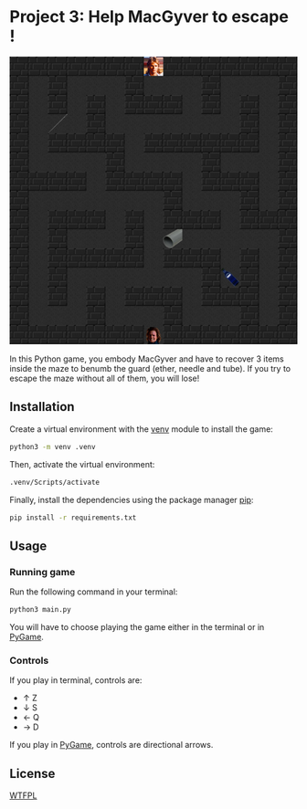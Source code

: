 # Project 3: Help MacGyver to escape !

![Maze](assets/maze_example.png)

In this Python game, you embody MacGyver and have to recover 3 items inside the maze to benumb the guard (ether, needle and tube).
If you try to escape the maze without all of them, you will lose!

## Installation

Create a virtual environment with the [venv](https://docs.python.org/3/tutorial/venv.html) module to install the game:

```bash
python3 -m venv .venv
```

Then, activate the virtual environment:

```bash
.venv/Scripts/activate
```

Finally, install the dependencies using the package manager [pip](https://pip.pypa.io/en/stable/):

```bash
pip install -r requirements.txt
```

## Usage

### Running game

Run the following command in your terminal:

```bash
python3 main.py
```

You will have to choose playing the game either in the terminal or in [PyGame](https://www.pygame.org/).

### Controls

If you play in terminal, controls are:
- ↑ Z
- ↓ S
- ← Q
- → D

If you play in [PyGame](https://www.pygame.org/), controls are directional arrows.

## License

[WTFPL](https://www.wikipedia.org/wiki/WTFPL)
